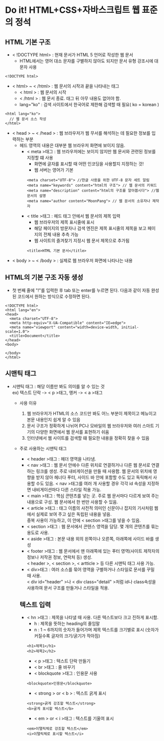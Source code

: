# Do it! HTML+CSS+자바스크립트 웹 표준의 정석

## HTML 기본 구조

+ < !DOCTYPE html> : 현재 문서가 HTML 5 언어로 작성한 웹 문서
  + HTML에서는 영어 대소 문자를 구별하지 않아도 되지만 문서 유형 강조시에 대문자 사용
```
<!DOCTYPE html>
```
+ < html> ~ < /html> : 웹 문서의 시작과 끝을 나타내는 태그
  + < html > : 웹 문서의 시작
  + < /html > : 웹 문서 종료. 태그 뒤 아무 내용도 없어야 함.
  + lang="ko" : 검색 사이트에서 한국어로 제한해 검색할 때 필요( ko = korean )
```
<html lang="ko">
  // 웹 문서 소스 작성
</html> 
```
+ < head > ~ < /head > : 웹 브라우저가 웹 무서를 해석하는 데 필요한 정보를 입력하는 부분
  + 헤드 영역의 내용은 대부분 웹 브라우저 화면에 보이지 않음. 
    + < meta >태그 : 웹 브라우저에는 보이지 않지만 웹 문서와 관련된 정보를 지정할 떄 사용
      + 화면에 글자를 표시할 때 어떤 인코딩을 사용할지 지정하는 것!
      + 웹 서버는 영어가 기본
      ```
      <meta charset="UTF-8"> //한글 사용을 위한 UTF-8 문자 세트 알림
      <meta name="keywords" content="html의 구조"> // 웹 문서의 키워드
      <meta name="description" content="html의 구조를 알아봅시다"> //웹 문서의 설명
      <meta name="author content="MoonPang"> // 웹 문서의 소유자나 제작자 
      ```
    + < title >태그 : 헤드 태그 안에서 웹 문서의 제목 입력
      + 웹 브라우저의 제목 표시줄에 표시
      + 해당 페이지의 방문자나 검색 엔진은 제목 표시줄의 제목을 보고 페이지의 전체 내용 추측 가능
      + 웹 사이트의 즐겨찾기 지정시 웹 문서 제목으로 추가됨
      ```
      <title>HTML 기본 문서</title>
      ```                     
+ < body > ~ < /body > : 실제로 웹 브라우저 화면에 나타나는 내용 

## HTML의 기본 구조 자동 생성
+ 첫 번째 줄에 "!"를 입력한 후 tab 또는 enter를 누르면 된다. 다음과 같이 자동 완성된 코드에서 원하는 방식으로 수정하면 된다. 
```
<!DOCTYPE html>
<html lang="en">
<head>
  <meta charset="UTF-8">
  <meta http-equiv="X-UA-Compatible" content="IE=edge">
  <meta name="viewport" content="width=device-width, initial-scale=1.0">
  <title>Document</title>
</head>
<body>
  
</body>
</html>
```

## 시맨틱 태그
+ 시맨틱 태그 : 해당 이름만 봐도 의미를 알 수 있는 것     
  ex) 텍스트 단락 -> < p >태그, 앵커 -> < a >태그
  + 사용 이유
    1) 웹 브라우저가 HTML의 소스 코드만 봐도 어느 부분이 제목이고 메뉴이고 본문 내용인지 쉽게 알 수 있음
    2) 문서 구조가 정확하게 나뉘어 PC나 모바일의 웹 브라우저와 여러 스마트 기기의 다양한 화면에서 웹 문서를 표현하기 쉬움
    3) 인터넷에서 웹 사이트를 검색할 떄 필요한 내용을 정확히 찾을 수 있음

  + 주로 사용하는 시맨틱 태그
    + < header >태그 : 헤더 영역을 나타냄.
    + < nav >태그 : 웹 문서 안에수 다른 위치로 연결하거나 다른 웹 문서로 연결하는 링크를 생성. 주로 내비게이션을 만들 때 사용함. 웹 문서의 위치에 영향을 받지 않아 헤너다 푸터, 사이드 바 안에 포함할 수도 있고 독릭해서 사용할 수도 있음. < nav >태그를 여러 개 사용할 경우 각각 id 속성을 지정하면 내비게이션마다 다른 스타일 적용 가능.
    + < main >태그 : 핵심 콘텐츠를 넣는 곳. 주로 웹 문서마다 다르게 보여 주는 내용으로 구성. 웹 문서에서 한 번만 사용할 수 있음.
    + < article >태그 : 태그 이름의 사전적 의미인 신문이나 잡지의 기사처럼 웹에서 실제로 보여 주고 싶은 독립된 내용을 넣음. <br> 중복 사용이 가능하고, 이 안에 < section >태그를 넣을 수 있음. 
    + < section >태그 : 웹 문서에서 콘텐스 영역을 담당.  몇 개의 콘텐츠를 묶는 용도로 사용.
    + < aside >태그 : 본문 내용 외의 왼쪽이나 오른쪽, 아래쪽에 사이드 바를 생성
    + < footer >태그 : 웹 문서에서 맨 아래쪽에 있는 푸터 영역(사이트 제작자의 정보나 저작권 정보, 연락처 등) 생성. <br>< header >, < section >, < artticle > 등 다른 시맨틱 태그 사용 가능.
    + < div>태그 : 여러 소스를 묶어 영역을 구별하거나 스타일로 문서를 꾸밀 때 사용. <br> < div id="header" >나 < div class="detail" >처럼 id나 class속성을 사용하여 문서 구조를 만들거나 스타일을 적용.
    
    ## 텍스트 입력
    + < hn >태그 : 제목을 나타낼 때 사용. 다른 텍스트보다 크고 진하게 표시함. 
      + h : 제목을 뜻하는 heading의 줄임말
      + n : 1 ~ 6까지의 숫자가 들어가며 제목 텍스트를 크기별로 표시 (숫자가 커질수록 글자의 크기/굵기가 작아짐)
      ```
      <h1>제목1</h1>
      <h2>제목2</h2>
      ```
      + < p >태그 : 텍스트 단락 만들기
      + < br >태그 : 줄 바꾸기
      + < blockquote >태그 : 인용문 사용
      ```
      <blockquote>인용문</blockquote>
      ```
      + < strong > or < b > : 텍스트 굵게 표시
      ```
      <strong>굵게 강조할 텍스트</strong>
      <b>굴게 표시할 텍스트</b>
      ```
      + < em > or < i >태그 : 텍스트를 기울여 표시
      ```
      <em>이탤릭체로 강조할 텍스트</em>
      <i>이탤릭체로 표시할 텍스트</i>
      ```
      


